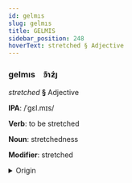 ```yaml
---
id: gelmıs
slug: gelmıs
title: GELMIS
sidebar_position: 248
hoverText: stretched § Adjective
---
```


### gelmıs&emsp;<span kind="abugida">ꜿ͊ɿƶ́ȷ</span>

*stretched* **§** Adjective

**IPA**: /ˈgɛl.mɪs/

**Verb**: to be stretched

**Noun**: stretchedness

**Modifier**: stretched

<details>
    <summary>Origin</summary>
    Turkish germiş [gɛlmɪʃ]<br/>
    <em>Turkic Language Family</em>
</details>